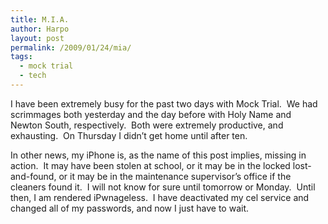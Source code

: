 ```yaml
---
title: M.I.A.
author: Harpo
layout: post
permalink: /2009/01/24/mia/
tags:
  - mock trial
  - tech
---
```

I have been extremely busy for the past two days with Mock Trial.  We had scrimmages both yesterday and the day before with Holy Name and Newton South, respectively.  Both were extremely productive, and exhausting.  On Thursday I didn&#8217;t get home until after ten.

In other news, my iPhone is, as the name of this post implies, missing in action.  It may have been stolen at school, or it may be in the locked lost-and-found, or it may be in the maintenance supervisor&#8217;s office if the cleaners found it.  I will not know for sure until tomorrow or Monday.  Until then, I am rendered iPwnageless.  I have deactivated my cel service and changed all of my passwords, and now I just have to wait.